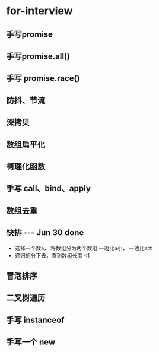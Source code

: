 # for-interview
## 手写promise
## 手写promise.all()
## 手写 promise.race()
## 防抖、节流
## 深拷贝
## 数组扁平化
## 柯理化函数
## 手写 call、bind、apply
## 数组去重
## 快排 --- Jun 30 done
  - 选择一个数a， 将数组分为两个数组 一边比a小， 一边比a大
  - 递归的分下去，直到数组长度 <1
## 冒泡排序
## 二叉树遍历
## 手写 instanceof
## 手写一个 new
